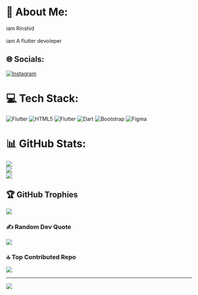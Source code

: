 # 💫 About Me:
iam Rinshid<br><br>iam A flutter devoleper


## 🌐 Socials:
[![Instagram](https://img.shields.io/badge/Instagram-%23E4405F.svg?logo=Instagram&logoColor=white)](https://instagram.com/rnshiid) 

# 💻 Tech Stack:
![Flutter](https://img.shields.io/badge/Flutter-%2302569B.svg?style=for-the-badge&logo=Flutter&logoColor=white) ![HTML5](https://img.shields.io/badge/html5-%23E34F26.svg?style=for-the-badge&logo=html5&logoColor=white) ![Flutter](https://img.shields.io/badge/Flutter-%2302569B.svg?style=for-the-badge&logo=Flutter&logoColor=white) ![Dart](https://img.shields.io/badge/dart-%230175C2.svg?style=for-the-badge&logo=dart&logoColor=white) ![Bootstrap](https://img.shields.io/badge/bootstrap-%238511FA.svg?style=for-the-badge&logo=bootstrap&logoColor=white) ![Figma](https://img.shields.io/badge/figma-%23F24E1E.svg?style=for-the-badge&logo=figma&logoColor=white)
# 📊 GitHub Stats:
![](https://github-readme-stats.vercel.app/api?username=Rinshid10&theme=dark&hide_border=false&include_all_commits=false&count_private=false)<br/>
![](https://github-readme-streak-stats.herokuapp.com/?user=Rinshid10&theme=dark&hide_border=false)<br/>
![](https://github-readme-stats.vercel.app/api/top-langs/?username=Rinshid10&theme=dark&hide_border=false&include_all_commits=false&count_private=false&layout=compact)

## 🏆 GitHub Trophies
![](https://github-profile-trophy.vercel.app/?username=Rinshid10&theme=shadow_green&no-frame=false&no-bg=true&margin-w=4)

### ✍️ Random Dev Quote
![](https://quotes-github-readme.vercel.app/api?type=horizontal&theme=radical)

### 🔝 Top Contributed Repo
![](https://github-contributor-stats.vercel.app/api?username=Rinshid10&limit=5&theme=dark&combine_all_yearly_contributions=true)

---
[![](https://visitcount.itsvg.in/api?id=Rinshid10&icon=0&color=1)](https://visitcount.itsvg.in)

<!-- Proudly created with GPRM ( https://gprm.itsvg.in ) -->
